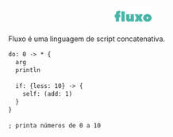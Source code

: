 <p align="center">
  <img src="assets/fluxo_logo.png" height="40">
</p>

Fluxo é uma linguagem de script concatenativa.

```
do: 0 -> * {
  arg
  println

  if: {less: 10} -> {
    self: (add: 1)
  }
}

; printa números de 0 a 10
```
